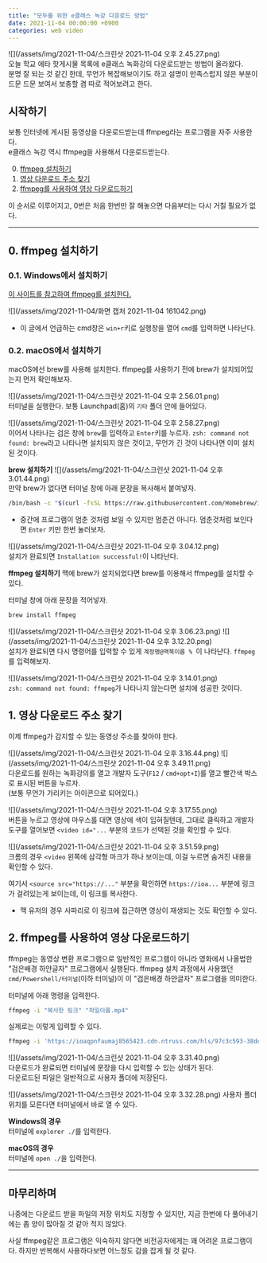 ```yaml
---
title: "모두를 위한 e클래스 녹강 다운로드 방법"
date: 2021-11-04 00:00:00 +0900
categories: web video
---
```

![](/assets/img/2021-11-04/스크린샷 2021-11-04 오후 2.45.27.png)  
오늘 학교 에타 핫게시물 목록에 e클래스 녹화강의 다운로드받는 방법이 올라왔다.  
분명 잘 되는 것 같긴 한데, 무언가 복잡해보이기도 하고 설명이 만족스럽지 않은 부분이 드문 드문 보여서 보충할 겸 따로 적어보려고 한다.  

## 시작하기
보통 인터넷에 게시된 동영상을 다운로드받는데 ffmpeg라는 프로그램을 자주 사용한다.  
e클래스 녹강 역시 ffmpeg을 사용해서 다운로드받는다.  

0. [ffmpeg 설치하기](#0-ffmpeg-설치하기)
1. [영상 다운로드 주소 찾기](#1-영상-다운로드-주소-찾기)
2. [ffmpeg를 사용하여 영상 다운로드하기](#2-ffmpeg를-사용하여-영상-다운로드하기)

이 순서로 이루어지고, 0번은 처음 한번만 잘 해놓으면 다음부터는 다시 거칠 필요가 없다.  

---
## 0. ffmpeg 설치하기
### 0.1. Windows에서 설치하기

[이 사이트를 참고하여 ffmpeg를 설치한다.](https://hello-bryan.tistory.com/230)  

![](/assets/img/2021-11-04/화면 캡처 2021-11-04 161042.png)  
* 이 글에서 언급하는 cmd창은 `win+r`키로 실행창을 열어 `cmd`를 입력하면 나타난다.  

### 0.2. macOS에서 설치하기
macOS에선 brew를 사용해 설치한다. ffmpeg를 사용하기 전에 brew가 설치되어있는지 먼저 확인해보자.  

![](/assets/img/2021-11-04/스크린샷 2021-11-04 오후 2.56.01.png)  
터미널을 실행한다. 보통 Launchpad(홈)의 `기타` 폴더 안에 들어있다.

![](/assets/img/2021-11-04/스크린샷 2021-11-04 오후 2.58.27.png)  
이어서 나타나는 검은 창에 `brew`를 입력하고 `Enter`키를 누르자.
`zsh: command not found: brew`라고 나타나면 설치되지 않은 것이고, 무언가 긴 것이 나타나면 이미 설치된 것이다.

**brew 설치하기**
![](/assets/img/2021-11-04/스크린샷 2021-11-04 오후 3.01.44.png)  
만약 brew가 없다면 터미널 창에 아래 문장을 복사해서 붙여넣자.
```sh
/bin/bash -c "$(curl -fsSL https://raw.githubusercontent.com/Homebrew/install/HEAD/install.sh)"
```
* 중간에 프로그램이 멈춘 것처럼 보일 수 있지만 멈춘건 아니다. 멈춘것처럼 보인다면 `Enter` 키만 한번 눌러보자.

![](/assets/img/2021-11-04/스크린샷 2021-11-04 오후 3.04.12.png)  
설치가 완료되면 `Installation successful!`이 나타난다.

**ffmpeg 설치하기**
맥에 brew가 설치되었다면 brew를 이용해서 ffmpeg를 설치할 수 있다.

터미널 창에 아래 문장을 적어넣자.
```sh
brew install ffmpeg
```

![](/assets/img/2021-11-04/스크린샷 2021-11-04 오후 3.06.23.png) ![](/assets/img/2021-11-04/스크린샷 2021-11-04 오후 3.12.20.png)  
설치가 완료되면 다시 명령어를 입력할 수 있게 `계정명@맥북이름 % `이 나타난다. `ffmpeg`를 입력해보자.

![](/assets/img/2021-11-04/스크린샷 2021-11-04 오후 3.14.01.png)  
`zsh: command not found: ffmpeg`가 나타나지 않는다면 설치에 성공한 것이다.

## 1. 영상 다운로드 주소 찾기
이제 ffmpeg가 감지할 수 있는 동영상 주소를 찾아야 한다.  

![](/assets/img/2021-11-04/스크린샷 2021-11-04 오후 3.16.44.png) ![](/assets/img/2021-11-04/스크린샷 2021-11-04 오후 3.49.11.png)  
다운로드를 원하는 녹화강의를 열고 개발자 도구(`F12` / `cmd+opt+I`)를 열고 빨간색 박스로 표시된 버튼을 누르자.  
(보통 무언가 가리키는 아이콘으로 되어있다.)  

![](/assets/img/2021-11-04/스크린샷 2021-11-04 오후 3.17.55.png)  
버튼을 누르고 영상에 마우스를 대면 영상에 색이 입혀질텐데, 그대로 클릭하고 개발자 도구를 열어보면 `<video id="...` 부분의 코드가 선택된 것을 확인할 수 있다.  

![](/assets/img/2021-11-04/스크린샷 2021-11-04 오후 3.51.59.png)  
크롬의 경우 `<video` 왼쪽에 삼각형 마크가 하나 보이는데, 이걸 누르면 숨겨진 내용을 확인할 수 있다.  

여기서 `<source src="https://..."` 부분을 확인하면 `https://ioa...` 부분에 링크가 걸려있는게 보이는데, 이 링크를 복사한다.
* 맥 유저의 경우 사파리로 이 링크에 접근하면 영상이 재생되는 것도 확인할 수 있다.

## 2. ffmpeg를 사용하여 영상 다운로드하기
ffmpeg는 동영상 변환 프로그램으로 일반적인 프로그램이 아니라 영화에서 나올법한 "검은배경 하얀글자" 프로그램에서 실행된다. ffmpeg 설치 과정에서 사용했던 `cmd/Powershell/터미널`(이하 터미널)이 이 "검은배경 하얀글자" 프로그램을 의미한다.

터미널에 아래 명령을 입력한다.
```zsh
ffmpeg -i "복사한 링크" "파일이름.mp4"
```

실제로는 이렇게 입력할 수 있다.
```zsh
ffmpeg -i 'https://ioaqpnfaumaj8565423.cdn.ntruss.com/hls/97c3c593-38dd-4825-8546-e26823489534/mp4/97c3c593-38dd-4825-8546-e26823489534.mp4/index.m3u8' test.mp4
```

![](/assets/img/2021-11-04/스크린샷 2021-11-04 오후 3.31.40.png)  
다운로드가 완료되면 터미널에 문장을 다시 입력할 수 있는 상태가 된다.  
다운로드된 파일은 일반적으로 사용자 폴더에 저장된다.  

![](/assets/img/2021-11-04/스크린샷 2021-11-04 오후 3.32.28.png)
사용자 폴더 위치를 모른다면 터미널에서 바로 열 수 있다.  

**Windows의 경우**  
터미널에 `explorer ./`를 입력한다.  

**macOS의 경우**  
터미널에 `open ./`을 입력한다.  

---
## 마무리하며
나중에는 다운로드 받을 파일의 저장 위치도 지정할 수 있지만, 지금 한번에 다 풀어내기에는 좀 양이 많아질 것 같아 적지 않았다.  

사실 ffmpeg같은 프로그램은 익숙하지 않다면 비전공자에게는 꽤 어려운 프로그램이다. 하지만 반복해서 사용하다보면 어느정도 감을 잡게 될 것 같다.  
